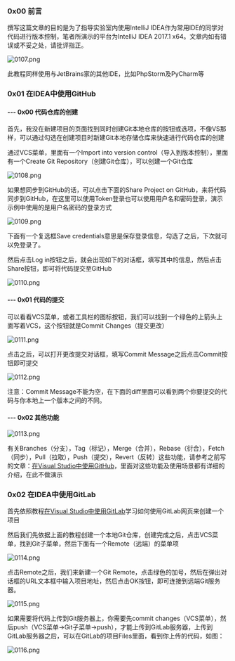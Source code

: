 ### 0x00 前言

撰写这篇文章的目的是为了指导实验室内使用IntelliJ IDEA作为常用IDE的同学对代码进行版本控制，笔者所演示的平台为IntelliJ IDEA 2017.1 x64。文章内如有错误或不妥之处，请批评指正。

![0107.png](https://bucket.shaoqunliu.cn/image/0107.png)

此教程同样使用与JetBrains家的其他IDE，比如PhpStorm及PyCharm等

### 0x01 在IDEA中使用GitHub

#### --- 0x00 代码仓库的创建

首先，我没在新建项目的页面找到同时创建Git本地仓库的按钮或选项，不像VS那样，可以通过勾选在创建项目时新建Git本地存储仓库来快速进行代码仓库的创建

通过VCS菜单，里面有一个Import into version control（导入到版本控制），里面有一个Create Git Repository（创建Git仓库），可以创建一个Git仓库

![0108.png](https://bucket.shaoqunliu.cn/image/0108.png)

如果想同步到GitHub的话，可以点击下面的Share Project on GitHub，来将代码同步到GitHub，在这里可以使用Token登录也可以使用用户名和密码登录，演示示例中使用的是用户名密码的登录方式

![0109.png](https://bucket.shaoqunliu.cn/image/0109.png)

下面有一个复选框Save credentials意思是保存登录信息，勾选了之后，下次就可以免登录了。

然后点击Log in按钮之后，就会出现如下的对话框，填写其中的信息，然后点击Share按钮，即可将代码提交至GitHub

![0110.png](https://bucket.shaoqunliu.cn/image/0110.png)

#### --- 0x01 代码的提交

可以看看VCS菜单，或者工具栏的图标按钮，我们可以找到一个绿色的上箭头上面写着VCS，这个按钮就是Commit Changes（提交更改）

![0111.png](https://bucket.shaoqunliu.cn/image/0111.png)

点击之后，可以打开更改提交对话框，填写Commit Message之后点击Commit按钮即可提交

![0112.png](https://bucket.shaoqunliu.cn/image/0112.png)

注意：Commit Message不能为空，在下面的diff里面可以看到两个你要提交的代码与你本地上一个版本之间的不同。

#### --- 0x02 其他功能

![0113.png](https://bucket.shaoqunliu.cn/image/0113.png)

有关Branches（分支），Tag（标记），Merge（合并），Rebase（衍合），Fetch（同步），Pull（拉取），Push（提交），Revert（反转）这些功能，请参考之前写的文章：[在Visual Studio中使用GitHub](https://www.shaoqunliu.cn/wordpress/1159.html)，里面对这些功能及使用场景都有详细的介绍，在此不做演示

### 0x02 在IDEA中使用GitLab

首先依照教程[在Visual Studio中使用GitLab](https://www.shaoqunliu.cn/wordpress/1167.html)学习如何使用GitLab网页来创建一个项目

然后我们先依据上面的教程创建一个本地Git仓库，创建完成之后，点击VCS菜单，找到Git子菜单，然后下面有一个Remote（远端）的菜单项

![0114.png](https://bucket.shaoqunliu.cn/image/0114.png)

点击Remote之后，我们来新建一个Git Remote，点击绿色的加号，然后在弹出对话框的URL文本框中输入项目地址，然后点击OK按钮，即可连接到远端Git服务器。

![0115.png](https://bucket.shaoqunliu.cn/image/0115.png)

如果需要将代码上传到Git服务器上，你需要先commit changes（VCS菜单），然后push（VCS菜单->Git子菜单->push），才能上传到GitLab服务器，上传到GitLab服务器之后，可以在GitLab的项目Files里面，看到你上传的代码，如图：

![0116.png](https://bucket.shaoqunliu.cn/image/0116.png)
